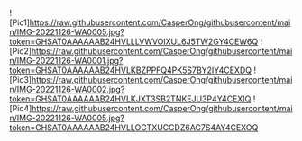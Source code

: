 ![Pic1]https://raw.githubusercontent.com/CasperOng/githubusercontent/main/IMG-20221126-WA0005.jpg?token=GHSAT0AAAAAAB24HVLLLVWVOIXUL6J5TW2GY4CEW6Q
![Pic2]https://raw.githubusercontent.com/CasperOng/githubusercontent/main/IMG-20221126-WA0001.jpg?token=GHSAT0AAAAAAB24HVLKBZPPFQ4PK5S7BY2IY4CEXDQ
![Pic3]https://raw.githubusercontent.com/CasperOng/githubusercontent/main/IMG-20221126-WA0002.jpg?token=GHSAT0AAAAAAB24HVLKJXT3SB2TNKEJU3P4Y4CEXIQ
![Pic4]https://raw.githubusercontent.com/CasperOng/githubusercontent/main/IMG-20221126-WA0005.jpg?token=GHSAT0AAAAAAB24HVLLOGTXUCCDZ6AC7S4AY4CEXOQ